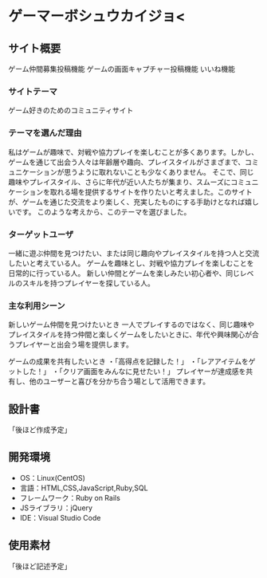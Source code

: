 # ゲーマーボシュウカイジョ<

## サイト概要
ゲーム仲間募集投稿機能
ゲームの画面キャプチャー投稿機能
いいね機能

### サイトテーマ
ゲーム好きのためのコミュニティサイト​

### テーマを選んだ理由
私はゲームが趣味で、対戦や協力プレイを楽しむことが多くあります。しかし、ゲームを通じて出会う人々は年齢層や趣向、プレイスタイルがさまざまで、コミュニケーションが思うように取れないことも少なくありません。
そこで、同じ趣味やプレイスタイル、さらに年代が近い人たちが集まり、スムーズにコミュニケーションを取れる場を提供するサイトを作りたいと考えました。このサイトが、ゲームを通じた交流をより楽しく、充実したものにする手助けとなれば嬉しいです。
このような考えから、このテーマを選びました。
​
### ターゲットユーザ
一緒に遊ぶ仲間を見つけたい、または同じ趣向やプレイスタイルを持つ人と交流したいと考えている人。
ゲームを趣味とし、対戦や協力プレイを楽しむことを日常的に行っている人。
新しい仲間とゲームを楽しみたい初心者や、同じレベルのスキルを持つプレイヤーを探している人。

### 主な利用シーン
​新しいゲーム仲間を見つけたいとき
一人でプレイするのではなく、同じ趣味やプレイスタイルを持つ仲間と楽しくゲームをしたいときに、年代や興味関心が合うプレイヤーと出会う場を提供します。

ゲームの成果を共有したいとき
・「高得点を記録した！」
・「レアアイテムをゲットした！」
・「クリア画面をみんなに見せたい！」
プレイヤーが達成感を共有し、他のユーザーと喜びを分かち合う場として活用できます。

## 設計書
「後ほど作成予定」

## 開発環境
- OS：Linux(CentOS)
- 言語：HTML,CSS,JavaScript,Ruby,SQL
- フレームワーク：Ruby on Rails
- JSライブラリ：jQuery
- IDE：Visual Studio Code
​
## 使用素材
「後ほど記述予定」
<!-- - 外部サービスの画像素材・音声素材を使用した場合は、必ずサービス名とURLを明記してください。 -->
<!-- - アプリケーションの実装に使用したgem/bootstrapのリファレンスなどの記載は不要です。 -->
<!-- - 使用しない場合は、使用素材の項目をREADMEから削除してください。 -->
<!-- - 架空の団体・題材を前提にポートフォリオを制作する場合、下記のテンプレートを当項目内に記載しましょう。 -->
<!-- 【テンプレート】 -->
<!-- 著作権を考慮し、架空のデータを扱う予定です。 -->
<!-- なお今後、実在するデータを利用する際には、事前に著作権保持者と契約を結んだ上で利用します。 -->
